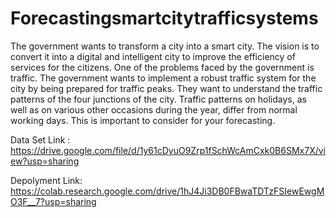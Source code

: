 # Forecastingsmartcitytrafficsystems
The government wants to transform a city into a smart city. The vision is to convert it into a digital and intelligent city to improve the efficiency of services for the citizens. One of the problems faced by the government is traffic. The government wants to implement a robust traffic system for the city by being prepared for traffic peaks. They want to understand the traffic patterns of the four junctions of the city. Traffic patterns on holidays, as well as on various other occasions during the year, differ from normal working days. This is important to consider for your forecasting.

Data Set Link : https://drive.google.com/file/d/1y61cDyuO9Zrp1fSchWcAmCxk0B6SMx7X/view?usp=sharing

Depolyment Link: https://colab.research.google.com/drive/1hJ4Ji3DB0FBwaTDTzFSIewEwgMO3F__7?usp=sharing
